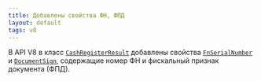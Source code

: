 ```yaml
---
title: Добавлены свойства ФН, ФПД
layout: default
tags: v8
---
```


В API V8 в класс
[`CashRegisterResult`](https://iiko.github.io/front.api.sdk/v8/html/T_Resto_Front_Api_Data_Device_Results_CashRegisterResult.htm)
добавлены свойства
[`FnSerialNumber`](https://iiko.github.io/front.api.sdk/v8/html/P_Resto_Front_Api_Data_Device_Results_CashRegisterResult_FnSerialNumber.htm) и
[`DocumentSign`](https://iiko.github.io/front.api.sdk/v8/html/P_Resto_Front_Api_Data_Device_Results_CashRegisterResult_DocumentSign.htm),
содержащие номер ФН и фискальный признак документа (ФПД).
